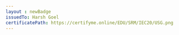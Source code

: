 ```yaml
--- 
layout : newBadge 
issuedTo: Harsh Goel
certificatePath: https://certifyme.online/EDU/SRM/IEC20/USG.png 
--- 
```

